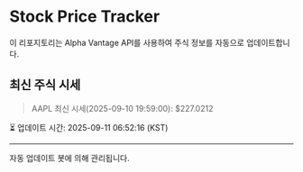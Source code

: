 
# Stock Price Tracker

이 리포지토리는 Alpha Vantage API를 사용하여 주식 정보를 자동으로 업데이트합니다.

## 최신 주식 시세
> AAPL 최신 시세(2025-09-10 19:59:00): $227.0212

⏳ 업데이트 시간: 2025-09-11 06:52:16 (KST)

---
자동 업데이트 봇에 의해 관리됩니다.
